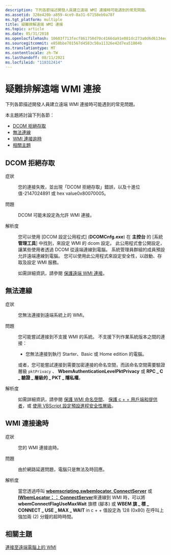 ```yaml
---
description: 下列各節描述開發人員建立遠端 WMI 連接時可能遇到的常見問題。
ms.assetid: 328e420b-a859-4ce9-8a31-67150eb0a78f
ms.tgt_platform: multiple
title: 疑難排解遠端 WMI 連接
ms.topic: article
ms.date: 05/31/2018
ms.openlocfilehash: 10603f713fecf861750d70c4166da91e081dc273a0d6d6134ed916a7f84f2bd4
ms.sourcegitcommit: e858bbe701567d4583c50a11326e42d7ea51804b
ms.translationtype: MT
ms.contentlocale: zh-TW
ms.lasthandoff: 08/11/2021
ms.locfileid: "118312414"
---
```

# <a name="troubleshooting-a-remote-wmi-connection"></a>疑難排解遠端 WMI 連接

下列各節描述開發人員建立遠端 WMI 連接時可能遇到的常見問題。

本主題將討論下列各節：

-   [DCOM 拒絕存取](#dcom-access-denied)
-   [無法連線](#failure-to-connect)
-   [WMI 連接逾時](#wmi-connection-timed-out)
-   [相關主題](#related-topics)

## <a name="dcom-access-denied"></a>DCOM 拒絕存取

<dl> <dt>

<span id="Symptom"></span><span id="symptom"></span><span id="SYMPTOM"></span>症狀
</dt> <dd>

您的連接失敗，並出現「DCOM 拒絕存取」錯誤，以及十進位值-2147024891 或 hex value0x80070005。

</dd> <dt>

<span id="Issue"></span><span id="issue"></span><span id="ISSUE"></span>問題
</dt> <dd>

DCOM 可能未設定為允許 WMI 連接。

</dd> <dt>

<span id="Resolution"></span><span id="resolution"></span><span id="RESOLUTION"></span>解析度
</dt> <dd>

您可以使用 [DCOM 設定公用程式] (**DCOMCnfg.exe**) 在 **主控台** 的 [系統 **管理工具**] 中找到，來設定 WMI 的 dcom 設定。 此公用程式會公開設定，讓某些使用者透過 DCOM 從遠端連線到電腦。 系統管理員群組的成員預設允許遠端連線到電腦。 您可以使用此公用程式來設定安全性，以啟動、存取及設定 WMI 服務。

如需詳細資訊，請參閱 [保護遠端 WMI 連接](securing-a-remote-wmi-connection.md)。

</dd> </dl>

## <a name="failure-to-connect"></a>無法連線

<dl> <dt>

<span id="Symptom"></span><span id="symptom"></span><span id="SYMPTOM"></span>症狀
</dt> <dd>

您無法連接到遠端系統上的 WMI。

</dd> <dt>

<span id="Issue"></span><span id="issue"></span><span id="ISSUE"></span>問題
</dt> <dd>

您可能嘗試連接到不支援 WMI 的系統。 不支援下列作業系統版本之間的連接：

-   您無法連接到執行 Starter、Basic 或 Home edition 的電腦。

或者，您可能嘗試連接到需要加密連接的命名空間，而該命名空間需要驗證層級 `pktPrivacy` 、 **WbemAuthenticationLevelPktPrivacy** 或 **RPC \_ C \_ 驗證 \_ 層級的 \_ PKT \_ 隱私權**。

</dd> <dt>

<span id="Resolution"></span><span id="resolution"></span><span id="RESOLUTION"></span>解析度
</dt> <dd>

如需詳細資訊，請參閱 [保護 WMI 命名空間](securing-wmi-namespaces.md)、 [保護 c + + 用戶端和提供者](securing-c---clients-and-providers.md)，或 [使用 VBScript 設定預設進程安全性層級](setting-the-default-process-security-level-using-vbscript.md)。

</dd> </dl>

## <a name="wmi-connection-timed-out"></a>WMI 連接逾時

<dl> <dt>

<span id="Symptom"></span><span id="symptom"></span><span id="SYMPTOM"></span>症狀
</dt> <dd>

您的 WMI 連接逾時。

</dd> <dt>

<span id="Issue"></span><span id="issue"></span><span id="ISSUE"></span>問題
</dt> <dd>

由於網路延遲問題，電腦只是無法及時回應。

</dd> <dt>

<span id="Resolution"></span><span id="resolution"></span><span id="RESOLUTION"></span>解析度
</dt> <dd>

當您透過呼叫 [**wbemscripting.swbemlocator. ConnectServer**](swbemlocator-connectserver.md) 或 [**IWbemLocator：： ConnectServer**](/windows/desktop/api/Wbemcli/nf-wbemcli-iwbemlocator-connectserver)來連線到 WMI 時，可以將 **wbemConnectFlagUseMaxWait** 旗標 (腳本) 或 **WBEM 旗 \_ 標 \_ CONNECT \_ USE \_ MAX \_ WAIT** in c + + 值設定為 128 (0x80) 在呼叫上強加兩 (2) 分鐘的超時時間。

</dd> </dl>

## <a name="related-topics"></a>相關主題

<dl> <dt>

[連接至遠端電腦上的 WMI](connecting-to-wmi-on-a-remote-computer.md)
</dt> </dl>

 

 



